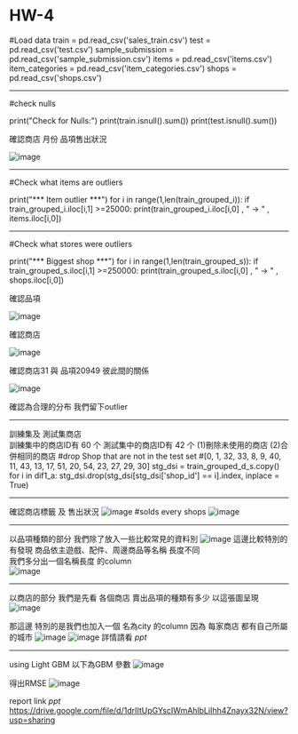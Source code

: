 # HW-4

#Load data 
train = pd.read_csv('sales_train.csv')
test = pd.read_csv('test.csv')
sample_submission = pd.read_csv('sample_submission.csv')
items = pd.read_csv('items.csv')
item_categories = pd.read_csv('item_categories.csv')
shops = pd.read_csv('shops.csv')

--------------------------------------------------------------------------------------------------------------------------------------------------------------------------------

#check nulls

print("Check for Nulls:")
print(train.isnull().sum())
print(test.isnull().sum())

確認商店 月份  品項售出狀況


![image](https://user-images.githubusercontent.com/73217181/121851705-04054080-cd21-11eb-9733-b3183e52e1f1.png)

--------------------------------------------------------------------------------------------------------------------------------------------------------------------------------

#Check what items are outliers

print("*** Item outlier ***")
for i in range(1,len(train_grouped_i)):
    if train_grouped_i.iloc[i,1] >=25000: 
        print(train_grouped_i.iloc[i,0] , " -> " , items.iloc[i,0])
        
--------------------------------------------------------------------------------------------------------------------------------------------------------------------------------

#Check what stores were outliers

print("*** Biggest shop ***")
for i in range(1,len(train_grouped_s)):
    if train_grouped_s.iloc[i,1] >=250000: 
        print(train_grouped_s.iloc[i,0] , " -> " , shops.iloc[i,0])
        

確認品項

![image](https://user-images.githubusercontent.com/73217181/121905430-ba3a4b80-cd5c-11eb-97ac-f85c18d1bb2e.png)


確認商店


![image](https://user-images.githubusercontent.com/73217181/121905474-c58d7700-cd5c-11eb-9b5e-fc24117ddf12.png)

確認商店31 與 品項20949  彼此間的關係


![image](https://user-images.githubusercontent.com/73217181/121905546-d9d17400-cd5c-11eb-8010-094dc7370d9b.png)



確認為合理的分布  我們留下outlier

--------------------------------------------------------------------------------------------------------------------------------------------------------------------------------

訓練集及 測試集商店  
訓練集中的商店ID有 60 个 
測試集中的商店ID有 42 个
(1)刪除未使用的商店
(2)合併相同的商店
#drop Shop that are not in the test set
#[0, 1, 32, 33, 8, 9, 40, 11, 43, 13, 17, 51, 20, 54, 23, 27, 29, 30]
stg_dsi = train_grouped_d_s.copy()
for i in dif1_a:
    stg_dsi.drop(stg_dsi[stg_dsi['shop_id'] == i].index, inplace = True)
    
--------------------------------------------------------------------------------------------------------------------------------------------------------------------------------

確認商店標籤  及 售出狀況
![image](https://user-images.githubusercontent.com/73217181/121851457-bd174b00-cd20-11eb-83a4-f5edbc6d03a5.png)
#solds every shops
![image](https://user-images.githubusercontent.com/73217181/121851590-e506ae80-cd20-11eb-9765-6a724a6ad3f5.png)

--------------------------------------------------------------------------------------------------------------------------------------------------------------------------------

以品項種類的部分  我們除了放入一些比較常見的資料別
![image](https://user-images.githubusercontent.com/73217181/121904383-b78b2680-cd5b-11eb-8844-0f4b664ba248.png)
這邊比較特別的  有發現  商品依主遊戲、配件、周邊商品等名稱 長度不同  
我們多分出一個名稱長度  的column  
![image](https://user-images.githubusercontent.com/73217181/121904286-a2ae9300-cd5b-11eb-9b4e-c9ac232c8a9c.png)

--------------------------------------------------------------------------------------------------------------------------------------------------------------------------------

以商店的部分   我們是先看 各個商店 賣出品項的種類有多少 以這張圖呈現
![image](https://user-images.githubusercontent.com/73217181/121904476-ceca1400-cd5b-11eb-9a30-e3565ec9525b.png)

那這邊 特別的是我們也加入一個 名為city 的column  因為 每家商店 都有自己所屬的城市
![image](https://user-images.githubusercontent.com/73217181/121904850-24062580-cd5c-11eb-9239-6d4095665de6.png)
![image](https://user-images.githubusercontent.com/73217181/121904798-1781cd00-cd5c-11eb-9744-d802d0790867.png)
詳情請看  *ppt*

--------------------------------------------------------------------------------------------------------------------------------------------------------------------------------

using  Light GBM
以下為GBM 參數
![image](https://user-images.githubusercontent.com/73217181/121851811-2dbe6780-cd21-11eb-8a0b-f6a6018c3fb5.png)

得出RMSE
![image](https://user-images.githubusercontent.com/73217181/121851835-357e0c00-cd21-11eb-9017-fd89ba080a55.png)


 report link *ppt*
https://drive.google.com/file/d/1drIItUpGYscIWmAhlbLiIhh4Znayx32N/view?usp=sharing

